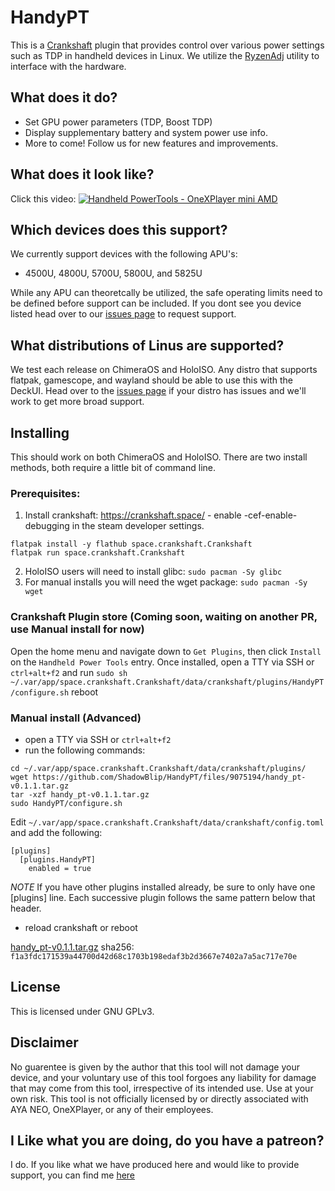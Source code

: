 # HandyPT

This is a [Crankshaft](https://crankshaft.space/) plugin that provides control over various power settings such as TDP in handheld devices in Linux. We utilize the [RyzenAdj](https://github.com/FlyGoat/RyzenAdj) utility to interface with the hardware. 

## What does it do?

- Set GPU power parameters (TDP, Boost TDP)
- Display supplementary battery and system power use info.
- More to come! Follow us for new features and improvements.

## What does it look like?

Click this video:
[![Handheld PowerTools - OneXPlayer mini AMD](https://img.youtube.com/vi/Q2JoKCXB8aM/0.jpg)](https://www.youtube.com/watch?v=Q2JoKCXB8aM)

## Which devices does this support?

We currently support devices with the following APU's:
- 4500U, 4800U, 5700U, 5800U, and 5825U

While any APU can theoretcally be utilized, the safe operating limits need to be defined before support can be included. If you dont see you device listed head over to our [issues page](https://github.com/ShadowBlip/HandyPT/issues) to request support.


## What distributions of Linus are supported?

We test each release on ChimeraOS and HoloISO. Any distro that supports flatpak, gamescope, and wayland should be able to use this with the DeckUI. Head over to the [issues page](https://github.com/ShadowBlip/HandyPT/issues) if your distro has issues and we'll work to get more broad support.

## Installing

This should work on both ChimeraOS and HoloISO. There are two install methods, both require a little bit of command line.
  
  ### Prerequisites: 
  
  1. Install crankshaft: https://crankshaft.space/
    - enable -cef-enable-debugging in the steam developer settings.
  ```
  flatpak install -y flathub space.crankshaft.Crankshaft
  flatpak run space.crankshaft.Crankshaft
  ```
  
  2. HoloISO users will need to install glibc: `sudo pacman -Sy glibc`
  3. For manual installs you will need the wget package: `sudo pacman -Sy wget`
  
  ### Crankshaft Plugin store (Coming soon, waiting on another PR, use Manual install for now)
  Open the home menu and navigate down to `Get Plugins`, then click `Install` on the `Handheld Power Tools` entry.
  Once installed, open a TTY via SSH or `ctrl+alt+f2` and run `sudo sh ~/.var/app/space.crankshaft.Crankshaft/data/crankshaft/plugins/HandyPT/configure.sh`
  reboot
  
  ### Manual install (Advanced)
  - open a TTY via SSH or `ctrl+alt+f2`
  - run the following commands:
  ```
  cd ~/.var/app/space.crankshaft.Crankshaft/data/crankshaft/plugins/
  wget https://github.com/ShadowBlip/HandyPT/files/9075194/handy_pt-v0.1.1.tar.gz
  tar -xzf handy_pt-v0.1.1.tar.gz
  sudo HandyPT/configure.sh
  ```
  Edit `~/.var/app/space.crankshaft.Crankshaft/data/crankshaft/config.toml` and add the following:
  ```
  [plugins]
    [plugins.HandyPT]
      enabled = true
  ```
  *NOTE* If you have other plugins installed already, be sure to only have one [plugins] line. Each successive plugin follows the same pattern below that header.
  
  - reload crankshaft or reboot
  
  [handy_pt-v0.1.1.tar.gz](https://github.com/ShadowBlip/HandyPT/files/9075194/handy_pt-v0.1.1.tar.gz)
  sha256: `f1a3fdc171539a44700d42d68c1703b198edaf3b2d3667e7402a7a5ac717e70e`

## License

This is licensed under GNU GPLv3.

## Disclaimer

No guarentee is given by the author that this tool will not damage your device, and your voluntary use of this tool forgoes any liability for damage that may come from this tool, irrespective of its intended use. Use at your own risk.
This tool is not officially licensed by or directly associated with AYA NEO, OneXPlayer, or any of their employees.

## I Like what you are doing, do you have a patreon?

I do. If you like what we have produced here and would like to provide support, you can find me [here](https://www.patreon.com/user?u=75781137)

